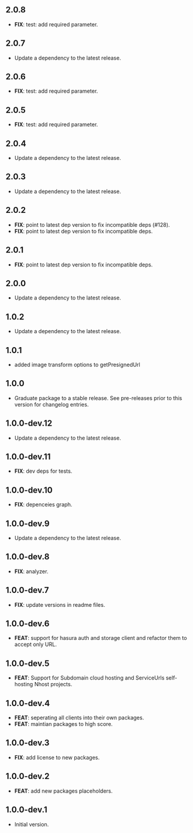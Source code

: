 ## 2.0.8

 - **FIX**: test: add required parameter.

## 2.0.7

 - Update a dependency to the latest release.

## 2.0.6

 - **FIX**: test: add required parameter.

## 2.0.5

 - **FIX**: test: add required parameter.

## 2.0.4

 - Update a dependency to the latest release.

## 2.0.3

 - Update a dependency to the latest release.

## 2.0.2

 - **FIX**: point to latest dep version to fix incompatible deps (#128).
 - **FIX**: point to latest dep version to fix incompatible deps.

## 2.0.1

 - **FIX**: point to latest dep version to fix incompatible deps.

## 2.0.0

 - Update a dependency to the latest release.

## 1.0.2

 - Update a dependency to the latest release.

## 1.0.1

 - added image transform options to getPresignedUrl 

## 1.0.0

 - Graduate package to a stable release. See pre-releases prior to this version for changelog entries.

## 1.0.0-dev.12

 - Update a dependency to the latest release.

## 1.0.0-dev.11

 - **FIX**: dev deps for tests.

## 1.0.0-dev.10

 - **FIX**: depenceies graph.

## 1.0.0-dev.9

 - Update a dependency to the latest release.

## 1.0.0-dev.8

 - **FIX**: analyzer.

## 1.0.0-dev.7

 - **FIX**: update versions in readme files.

## 1.0.0-dev.6

 - **FEAT**: support for hasura auth and storage client and refactor them to accept only URL.

## 1.0.0-dev.5

 - **FEAT**: Support for Subdomain cloud hosting and ServiceUrls self-hosting Nhost projects.

## 1.0.0-dev.4

 - **FEAT**: seperating all clients into their own packages.
 - **FEAT**: maintian packages to high score.

## 1.0.0-dev.3

 - **FIX**: add license to new packages.

## 1.0.0-dev.2

 - **FEAT**: add new packages placeholders.

## 1.0.0-dev.1

- Initial version.
